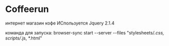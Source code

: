 # Coffeerun

интернет магазин кофе
ИСпользуется Jquery 2.1.4

команда для запуска:  browser-sync start --server --files
"stylesheets/*.css, scripts/*.js, *.html"
